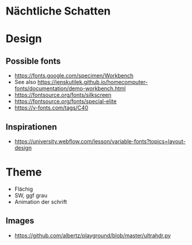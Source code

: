 Nächtliche Schatten
===================

# Design

## Possible fonts

* https://fonts.google.com/specimen/Workbench
* See also https://jenskutilek.github.io/homecomputer-fonts/documentation/demo-workbench.html
* https://fontsource.org/fonts/silkscreen
* https://fontsource.org/fonts/special-elite
* https://v-fonts.com/tags/C40

## Inspirationen

* https://university.webflow.com/lesson/variable-fonts?topics=layout-design

# Theme
* Flächig
* SW, ggf grau
* Animation der schrift

## Images

* https://github.com/albertz/playground/blob/master/ultrahdr.py
